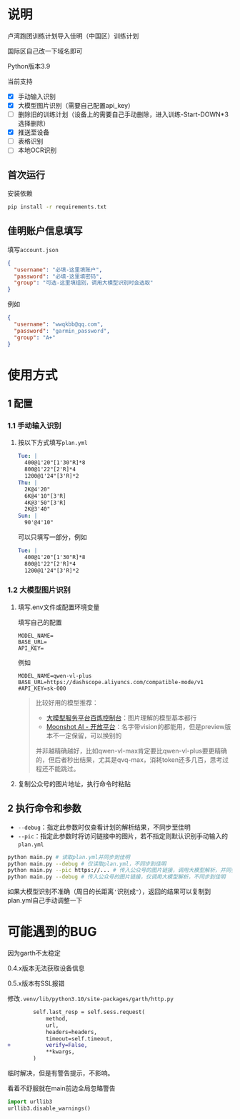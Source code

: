 # 说明

卢湾跑团训练计划导入佳明（中国区）训练计划

国际区自己改一下域名即可

Python版本3.9

当前支持

- [x] 手动输入识别
- [x] 大模型图片识别（需要自己配置api_key）
- [ ] 删除旧的训练计划（设备上的需要自己手动删除，进入训练-Start-DOWN*3选择删除）
- [x] 推送至设备
- [ ] 表格识别
- [ ] 本地OCR识别

## 首次运行

安装依赖

```bash
pip install -r requirements.txt
```

## 佳明账户信息填写

填写`account.json`

```json
{
  "username": "必填-这里填账户",
  "password": "必填-这里填密码",
  "group": "可选-这里填组别，调用大模型识别时会选取"
}
```

例如

```json
{
  "username": "wwqkbb@qq.com",
  "password": "garmin_password",
  "group": "A+"
}
```

# 使用方式

## 1 配置

### 1.1 手动输入识别

1. 按以下方式填写`plan.yml`

    ```yaml
    Tue: |
      400@1'20"[1'30"R]*8
      800@1'22"[2'R]*4
      1200@1'24"[3'R]*2
    Thu: |
      2K@4'20"
      6K@4'10"[3'R]
      4K@3'50"[3'R]
      2K@3'40"
    Sun: |
      90'@4'10"
    ```

    可以只填写一部分，例如

    ```yaml
    Tue: |
      400@1'20"[1'30"R]*8
      800@1'22"[2'R]*4
      1200@1'24"[3'R]*2
    ```

### 1.2 大模型图片识别

1. 填写.env文件或配置环境变量

    填写自己的配置
    ```dotenv
    MODEL_NAME=
    BASE_URL=
    API_KEY=
    ```

    例如

    ```dotenv
    MODEL_NAME=qwen-vl-plus
    BASE_URL=https://dashscope.aliyuncs.com/compatible-mode/v1
    #API_KEY=sk-000
    ```

    > 比较好用的模型推荐：
    >
    > - [大模型服务平台百炼控制台](https://bailian.console.aliyun.com/?tab=model#/model-market?capabilities=["IU"]&z_type_={"capabilities"%3A"array"})：图片理解的模型基本都行
    > - [Moonshot AI - 开放平台](https://platform.moonshot.cn/docs/introduction)：名字带vision的都能用，但是preview版本不一定保留，可以换别的
    >
    > 并非越精确越好，比如qwen-vl-max肯定要比qwen-vl-plus要更精确的，但后者秒出结果，尤其是qvq-max，消耗token还多几百，思考过程还不能跳过。

2. 复制公众号的图片地址，执行命令时粘贴

## 2 执行命令和参数

- `--debug`：指定此参数时仅查看计划的解析结果，不同步至佳明
- `--pic`：指定此参数时将访问链接中的图片，若不指定则默认识别手动输入的`plan.yml`

```bash
python main.py # 读取plan.yml并同步到佳明
python main.py --debug # 仅读取plan.yml，不同步到佳明
python main.py --pic https://... # 传入公众号的图片链接，调用大模型解析，并同步到佳明
python main.py --debug # 传入公众号的图片链接，仅调用大模型解析，不同步到佳明
```

如果大模型识别不准确（周日的长距离`'`识别成`"`），返回的结果可以复制到plan.yml自己手动调整一下

# 可能遇到的BUG

因为garth不太稳定

0.4.x版本无法获取设备信息

0.5.x版本有SSL报错

修改`.venv/lib/python3.10/site-packages/garth/http.py`

```diff
        self.last_resp = self.sess.request(
            method,
            url,
            headers=headers,
            timeout=self.timeout,
+           verify=False,
            **kwargs,
        )
```

临时解决，但是有警告提示，不影响。

看着不舒服就在main前边全局忽略警告

```python
import urllib3
urllib3.disable_warnings()
```



